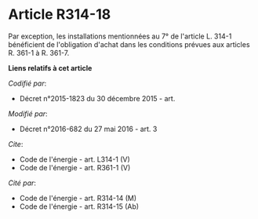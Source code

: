 # Article R314-18

Par exception, les installations mentionnées au 7° de l'article L. 314-1 bénéficient de l'obligation d'achat dans les
conditions prévues aux articles R. 361-1 à R. 361-7.

**Liens relatifs à cet article**

_Codifié par_:

  - Décret n°2015-1823 du 30 décembre 2015 - art.

_Modifié par_:

  - Décret n°2016-682 du 27 mai 2016 - art. 3

_Cite_:

  - Code de l'énergie - art. L314-1 (V)
  - Code de l'énergie - art. R361-1 (V)

_Cité par_:

  - Code de l'énergie - art. R314-14 (M)
  - Code de l'énergie - art. R314-15 (Ab)
